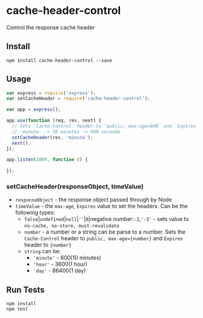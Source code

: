 # cache-header-control
Control the response cache header

## Install

```
npm install cache-header-control --save
```

## Usage

```js
var express = require('express');
var setCacheHeader = require('cache-header-control');

var app = express();

app.use(function (req, res, next) {
  // Sets `Cache-Control` header to `public, max-age=600` and `Expires` too
  // 'minute' -> 10 minutes -> 600 seconds
  setCacheHeader(res, 'minute');
  next();
});

app.listen(3000, function () {
  
});
```

### setCacheHeader(responseObject, timeValue)

* `responseObject` - the response object passed through by Node
* `timeValue` - the `max-age`, `Expires` value to set the headers. Can be the following types:
  * `false`|`undefined`|`null`|`''`|`0`|negative number:`-2`,`'-3'` - sets value to `no-cache, no-store, must-revalidate`
  * `number` - a number or a string can be parse to a number. Sets the `Cache-Control` header to `public, max-age={number}` and `Expires` header to `{number}`
  * `string` can be:
  	* `'minute'` - 600(10 minutes)
  	* `'hour'` - 3600(1 hour)
  	* `'day'` - 86400(1 day)

## Run Tests

```
npm install
npm test
```

